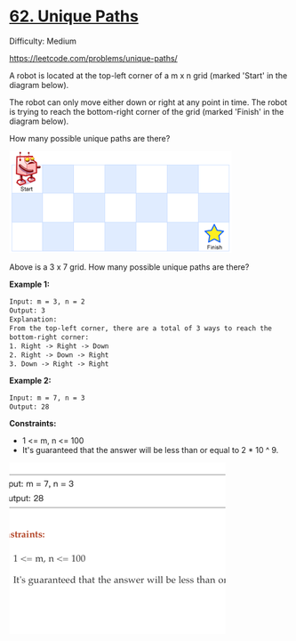 # [62. Unique Paths](https://leetcode.com/problems/unique-paths/)

Difficulty: Medium

https://leetcode.com/problems/unique-paths/

A robot is located at the top-left corner of a m x n grid (marked 'Start' in the diagram below).

The robot can only move either down or right at any point in time. The robot is trying to reach the bottom-right corner of the grid (marked 'Finish' in the diagram below).

How many possible unique paths are there?

![robot_maze](robot_maze.png)

Above is a 3 x 7 grid. How many possible unique paths are there?

**Example 1:**
```
Input: m = 3, n = 2
Output: 3
Explanation:
From the top-left corner, there are a total of 3 ways to reach the bottom-right corner:
1. Right -> Right -> Down
2. Right -> Down -> Right
3. Down -> Right -> Right
```

**Example 2:**
```
Input: m = 7, n = 3
Output: 28
```

**Constraints:**

* 1 <= m, n <= 100
* It's guaranteed that the answer will be less than or equal to 2 * 10 ^ 9.

<img src="assets/image-20200810062846469.png" alt="image-20200810062846469" style="zoom:50%;" />